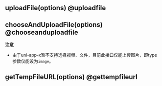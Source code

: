 ## uploadFile(options) @uploadfile

<!-- UTSUNICLOUDAPIJSON.uploadFile.description -->

<!-- UTSUNICLOUDAPIJSON.uploadFile.compatibility -->

<!-- UTSUNICLOUDAPIJSON.uploadFile.param -->

<!-- UTSUNICLOUDAPIJSON.uploadFile.returnValue -->

<!-- UTSUNICLOUDAPIJSON.uploadFile.tutorial -->

<!-- UTSUNICLOUDAPIJSON.uploadFile.example -->

## chooseAndUploadFile(options) @chooseanduploadfile

<!-- UTSUNICLOUDAPIJSON.chooseAndUploadFile.description -->

<!-- UTSUNICLOUDAPIJSON.chooseAndUploadFile.compatibility -->

<!-- UTSUNICLOUDAPIJSON.chooseAndUploadFile.param -->

<!-- UTSUNICLOUDAPIJSON.chooseAndUploadFile.returnValue -->

<!-- UTSUNICLOUDAPIJSON.chooseAndUploadFile.tutorial -->

<!-- UTSUNICLOUDAPIJSON.chooseAndUploadFile.example -->

**注意**

- 由于uni-app-x暂不支持选择视频、文件，目前此接口仅能上传图片，即type参数仅能设为`image`。

## getTempFileURL(options) @gettempfileurl

<!-- UTSUNICLOUDAPIJSON.getTempFileURL.description -->

<!-- UTSUNICLOUDAPIJSON.getTempFileURL.compatibility -->

<!-- UTSUNICLOUDAPIJSON.getTempFileURL.param -->

<!-- UTSUNICLOUDAPIJSON.getTempFileURL.returnValue -->

<!-- UTSUNICLOUDAPIJSON.getTempFileURL.tutorial -->

<!-- UTSUNICLOUDAPIJSON.unicloud-file-api.example -->
